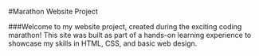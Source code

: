 #Marathon Website Project

###Welcome to my website project, created during the exciting coding marathon! This site was built as part of a hands-on learning experience to showcase my skills in HTML, CSS, and basic web design.